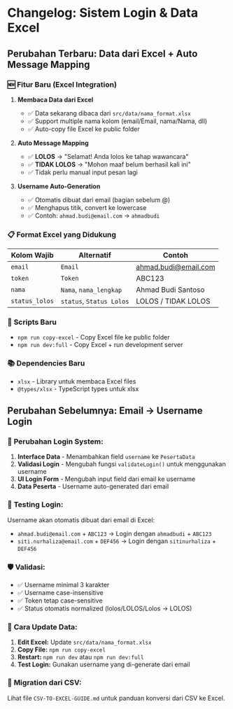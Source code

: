 # Changelog: Sistem Login & Data Excel

## Perubahan Terbaru: Data dari Excel + Auto Message Mapping

### 🆕 **Fitur Baru (Excel Integration)**

1. **Membaca Data dari Excel**

   - ✅ Data sekarang dibaca dari `src/data/nama_format.xlsx`
   - ✅ Support multiple nama kolom (email/Email, nama/Nama, dll)
   - ✅ Auto-copy file Excel ke public folder

2. **Auto Message Mapping**

   - ✅ **LOLOS** → "Selamat! Anda lolos ke tahap wawancara"
   - ✅ **TIDAK LOLOS** → "Mohon maaf belum berhasil kali ini"
   - ✅ Tidak perlu manual input pesan lagi

3. **Username Auto-Generation**
   - ✅ Otomatis dibuat dari email (bagian sebelum @)
   - ✅ Menghapus titik, convert ke lowercase
   - ✅ Contoh: `ahmad.budi@email.com` → `ahmadbudi`

### 📋 **Format Excel yang Didukung**

| Kolom Wajib    | Alternatif               | Contoh               |
| -------------- | ------------------------ | -------------------- |
| `email`        | `Email`                  | ahmad.budi@email.com |
| `token`        | `Token`                  | ABC123               |
| `nama`         | `Nama`, `nama_lengkap`   | Ahmad Budi Santoso   |
| `status_lolos` | `status`, `Status Lolos` | LOLOS / TIDAK LOLOS  |

### 🔧 **Scripts Baru**

- `npm run copy-excel` - Copy Excel file ke public folder
- `npm run dev:full` - Copy Excel + run development server

### 📚 **Dependencies Baru**

- `xlsx` - Library untuk membaca Excel files
- `@types/xlsx` - TypeScript types untuk xlsx

## Perubahan Sebelumnya: Email → Username Login

### 🔄 **Perubahan Login System:**

1. **Interface Data** - Menambahkan field `username` ke `PesertaData`
2. **Validasi Login** - Mengubah fungsi `validateLogin()` untuk menggunakan username
3. **UI Login Form** - Mengubah input field dari email ke username
4. **Data Peserta** - Username auto-generated dari email

### 🧪 **Testing Login:**

Username akan otomatis dibuat dari email di Excel:

- `ahmad.budi@email.com` + `ABC123` → Login dengan `ahmadbudi` + `ABC123`
- `siti.nurhaliza@email.com` + `DEF456` → Login dengan `sitinurhaliza` + `DEF456`

### 🛡️ **Validasi:**

- ✅ Username minimal 3 karakter
- ✅ Username case-insensitive
- ✅ Token tetap case-sensitive
- ✅ Status otomatis normalized (lolos/LOLOS/Lolos → LOLOS)

### 🚀 **Cara Update Data:**

1. **Edit Excel:** Update `src/data/nama_format.xlsx`
2. **Copy File:** `npm run copy-excel`
3. **Restart:** `npm run dev` atau `npm run dev:full`
4. **Test Login:** Gunakan username yang di-generate dari email

### 🔄 **Migration dari CSV:**

Lihat file `CSV-TO-EXCEL-GUIDE.md` untuk panduan konversi dari CSV ke Excel.
